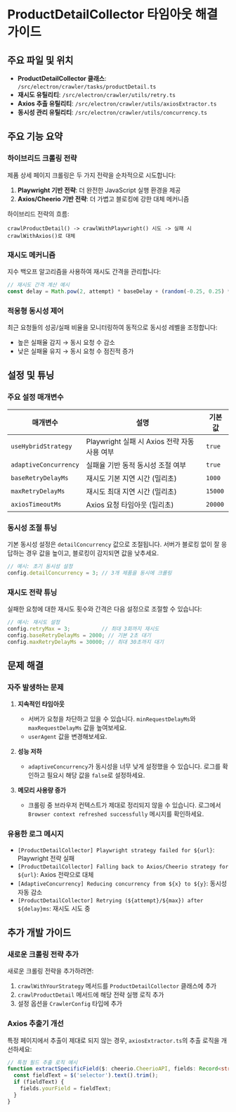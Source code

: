 # ProductDetailCollector 타임아웃 해결 가이드

## 주요 파일 및 위치

- **ProductDetailCollector 클래스**: `/src/electron/crawler/tasks/productDetail.ts`
- **재시도 유틸리티**: `/src/electron/crawler/utils/retry.ts`
- **Axios 추출 유틸리티**: `/src/electron/crawler/utils/axiosExtractor.ts`
- **동시성 관리 유틸리티**: `/src/electron/crawler/utils/concurrency.ts`

## 주요 기능 요약

### 하이브리드 크롤링 전략

제품 상세 페이지 크롤링은 두 가지 전략을 순차적으로 시도합니다:

1. **Playwright 기반 전략**: 더 완전한 JavaScript 실행 환경을 제공
2. **Axios/Cheerio 기반 전략**: 더 가볍고 블로킹에 강한 대체 메커니즘

하이브리드 전략의 흐름:
```
crawlProductDetail() -> crawlWithPlaywright() 시도 -> 실패 시 crawlWithAxios()로 대체
```

### 재시도 메커니즘

지수 백오프 알고리즘을 사용하여 재시도 간격을 관리합니다:

```typescript
// 재시도 간격 계산 예시
const delay = Math.pow(2, attempt) * baseDelay + (random(-0.25, 0.25) * baseDelay);
```

### 적응형 동시성 제어

최근 요청들의 성공/실패 비율을 모니터링하여 동적으로 동시성 레벨을 조정합니다:

- 높은 실패율 감지 → 동시 요청 수 감소
- 낮은 실패율 유지 → 동시 요청 수 점진적 증가

## 설정 및 튜닝

### 주요 설정 매개변수

| 매개변수 | 설명 | 기본값 |
|----------|------|--------|
| `useHybridStrategy` | Playwright 실패 시 Axios 전략 자동 사용 여부 | `true` |
| `adaptiveConcurrency` | 실패율 기반 동적 동시성 조절 여부 | `true` |
| `baseRetryDelayMs` | 재시도 기본 지연 시간 (밀리초) | `1000` |
| `maxRetryDelayMs` | 재시도 최대 지연 시간 (밀리초) | `15000` |
| `axiosTimeoutMs` | Axios 요청 타임아웃 (밀리초) | `20000` |

### 동시성 조절 튜닝

기본 동시성 설정은 `detailConcurrency` 값으로 조절됩니다. 서버가 블로킹 없이 잘 응답하는 경우 값을 높이고, 블로킹이 감지되면 값을 낮추세요.

```typescript
// 예시: 초기 동시성 설정
config.detailConcurrency = 3; // 3개 제품을 동시에 크롤링
```

### 재시도 전략 튜닝

실패한 요청에 대한 재시도 횟수와 간격은 다음 설정으로 조절할 수 있습니다:

```typescript
// 예시: 재시도 설정
config.retryMax = 3;          // 최대 3회까지 재시도
config.baseRetryDelayMs = 2000; // 기본 2초 대기
config.maxRetryDelayMs = 30000; // 최대 30초까지 대기
```

## 문제 해결

### 자주 발생하는 문제

1. **지속적인 타임아웃**
   - 서버가 요청을 차단하고 있을 수 있습니다. `minRequestDelayMs`와 `maxRequestDelayMs` 값을 높여보세요.
   - `userAgent` 값을 변경해보세요.

2. **성능 저하**
   - `adaptiveConcurrency`가 동시성을 너무 낮게 설정했을 수 있습니다. 로그를 확인하고 필요시 해당 값을 `false`로 설정하세요.

3. **메모리 사용량 증가**
   - 크롤링 중 브라우저 컨텍스트가 제대로 정리되지 않을 수 있습니다. 로그에서 `Browser context refreshed successfully` 메시지를 확인하세요.

### 유용한 로그 메시지

- `[ProductDetailCollector] Playwright strategy failed for ${url}`: Playwright 전략 실패
- `[ProductDetailCollector] Falling back to Axios/Cheerio strategy for ${url}`: Axios 전략으로 대체
- `[AdaptiveConcurrency] Reducing concurrency from ${x} to ${y}`: 동시성 자동 감소
- `[ProductDetailCollector] Retrying (${attempt}/${max}) after ${delay}ms`: 재시도 시도 중

## 추가 개발 가이드

### 새로운 크롤링 전략 추가

새로운 크롤링 전략을 추가하려면:

1. `crawlWithYourStrategy` 메서드를 `ProductDetailCollector` 클래스에 추가
2. `crawlProductDetail` 메서드에 해당 전략 실행 로직 추가
3. 설정 옵션을 `CrawlerConfig` 타입에 추가

### Axios 추출기 개선

특정 페이지에서 추출이 제대로 되지 않는 경우, `axiosExtractor.ts`의 추출 로직을 개선하세요:

```typescript
// 특정 필드 추출 로직 예시
function extractSpecificField($: cheerio.CheerioAPI, fields: Record<string, any>): void {
  const fieldText = $('selector').text().trim();
  if (fieldText) {
    fields.yourField = fieldText;
  }
}
```
